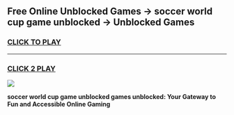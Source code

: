 
## Free Online Unblocked Games → soccer world cup game unblocked → Unblocked Games
<h3>
<a href="https://premium.freeplayer.one?title=soccer_world_cup_game_unblocked&ref=21F">CLICK TO PLAY</a></h3>
<hr>

<h3>
<a href="https://premium.freeplayer.one?title=soccer_world_cup_game_unblocked&ref=21F">CLICK 2 PLAY</a>
  
</h3>

<a href="https://premium.freeplayer.one?title=soccer_world_cup_game_unblocked&ref=21F/"><img src="https://clearcache.store/games.png"></a>


**soccer world cup game unblocked games unblocked: Your Gateway to Fun and Accessible Online Gaming**
